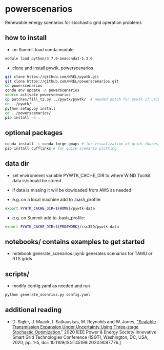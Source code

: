 powerscenarios
=====================

Renewable energy scenarios for stochastic grid operation problems

## how to install

* on Summit load conda module
```bash
module load python/3.7.0-anaconda3-5.3.0
```

* clone and install pywtk, powerscenarios

```bash
git clone https://github.com/NREL/pywtk.git
git clone https://github.com/NREL/powerscenarios.git
cd powerscenarios
conda env update -n powerscenarios
source activate powerscenarios
cp patches/fill_tz.py ../pywtk/pywtk/  # needed patch for pywtk if using py3, or change print statements manually
cd ../pywtk/
python setup.py install
cd ../powerscenarios/
pip install -e .
```


## optional packages
```bash
conda install -c conda-forge gmaps # for visualization of grids (buses, wind sites, power lines, etc)
pip install cufflinks # for quick scenario plotting 
```

## data dir

* set environment variable PYWTK_CACHE_DIR to where WIND Toolkit data is/should be stored 

* if data is missing it will be dowloaded from AWS as needed

* e.g. on a local machine add to .bash_profile:
```bash
export PYWTK_CACHE_DIR=${HOME}/pywtk-data
```
* e.g. on Summit add to .bash_profile: 
```bash
export PYWTK_CACHE_DIR=${PROJWORK}/csc359/pywtk-data  
```

## notebooks/ contains examples to get started

* notebook generate_scenarios.ipynb generates scenarios for TAMU or RTS grids

## scripts/ 
* modify config.yaml as needed and run

```bash
python generate_scenrios.py config.yaml
```

## additional reading
* D. Sigler, J. Maack, I. Satkauskas, M. Reynolds and W. Jones, ["Scalable Transmission Expansion Under Uncertainty Using Three-stage Stochastic Optimization,"](https://ieeexplore.ieee.org/document/9087776) 2020 IEEE Power & Energy Society Innovative Smart Grid Technologies Conference (ISGT), Washington, DC, USA, 2020, pp. 1-5, doi: 10.1109/ISGT45199.2020.9087776.]


